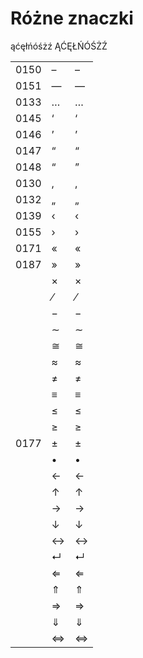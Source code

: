# Różne znaczki

ąćęłńóśżź ĄĆĘŁŃÓŚŻŹ



| | |  |
| -- | -- | -- |
|0150|–|&ndash;|
|0151|—|&mdash;|
|0133|…|&hellip;|
|0145|‘|&lsquo;|
|0146|’|&rsquo;|
|0147|“|&ldquo;|
|0148|“|&rdquo;|
|0130|‚|&sbquo;|
|0132|„|&bdquo;|
|0139|‹|&lsaquo;|
|0155|›|&rsaquo;|
|0171|«|&laquo;|
|0187|»|&raquo;|
||×|&times;|
||⁄|&frasl;|
||−|&minus;|
||∼|&sim;|
||≅|&cong;|
||≈|&asymp;|
||≠|&ne;|
||≡|&equiv;|
||≤|&le;|
||≥|&ge;|
|0177|±|&plusmn;|
||•|&bull;|
||←|&larr;|
||↑|&uarr;|
||→|&rarr;|
||↓|&darr;|
||↔|&harr;|
||↵|&crarr;|
||⇐|&lArr;|
||⇑|&uArr;|
||⇒|&rArr;|
||⇓|&dArr;|
||⇔|&hArr;|
